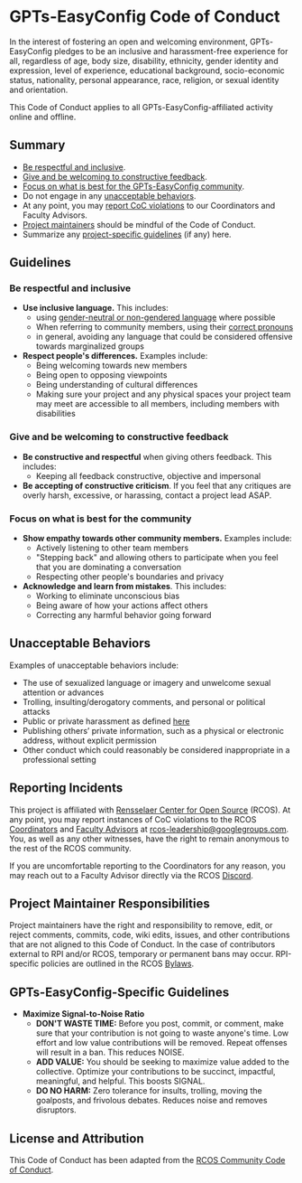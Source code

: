 # GPTs-EasyConfig Code of Conduct

In the interest of fostering an open and welcoming environment, GPTs-EasyConfig pledges to be an inclusive and harassment-free experience for all, regardless of age, body size, disability, ethnicity, gender identity and expression, level of experience, educational background, socio-economic status, nationality, personal appearance, race, religion, or sexual identity and orientation.

This Code of Conduct applies to all GPTs-EasyConfig-affiliated activity online and offline.

## Summary

- [Be respectful and inclusive](#be-respectful-and-inclusive).
- [Give and be welcoming to constructive feedback](#give-and-be-welcoming-to-constructive-feedback).
- [Focus on what is best for the GPTs-EasyConfig community](#focus-on-what-is-best-for-the-community).
- Do not engage in any [unacceptable behaviors](#unacceptable-behaviors).
- At any point, you may [report CoC violations](#reporting-incidents) to our Coordinators and Faculty Advisors.
- [Project maintainers](#project-maintainer-responsibilities) should be mindful of the Code of Conduct.
- Summarize any [project-specific guidelines](#[your-project]-specific-guidelines) (if any) here.

## Guidelines

### Be respectful and inclusive

- **Use inclusive language.** This includes:
  - using [gender-neutral or non-gendered language](http://geekfeminism.wikia.com/wiki/Nonsexist_language) where possible
  - When referring to community members, using their [correct pronouns](https://www.brynmawr.edu/sites/default/files/asking-for-name-and-pronouns.pdf)
  - in general, avoiding any language that could be considered offensive towards marginalized groups
- **Respect people's differences.** Examples include:
  - Being welcoming towards new members
  - Being open to opposing viewpoints
  - Being understanding of cultural differences
  - Making sure your project and any physical spaces your project team may meet are accessible to all members, including members with disabilities

### Give and be welcoming to constructive feedback

- **Be constructive and respectful** when giving others feedback. This includes:
  - Keeping all feedback constructive, objective and impersonal
- **Be accepting of constructive criticism**. If you feel that any critiques are overly harsh, excessive, or harassing, contact a project lead ASAP.

### Focus on what is best for the community

- **Show empathy towards other community members.** Examples include:
  - Actively listening to other team members
  - "Stepping back" and allowing others to participate when you feel that you are dominating a conversation
  - Respecting other people's boundaries and privacy
- **Acknowledge and learn from mistakes**. This includes:
  - Working to eliminate unconscious bias
  - Being aware of how your actions affect others
  - Correcting any harmful behavior going forward

## Unacceptable Behaviors

Examples of unacceptable behaviors include:

- The use of sexualized language or imagery and unwelcome sexual attention or advances
- Trolling, insulting/derogatory comments, and personal or political attacks
- Public or private harassment as defined [here](https://rcos.github.io/rcos-handbook/#/community/harassment_guidelines)
- Publishing others’ private information, such as a physical or electronic address, without explicit permission
- Other conduct which could reasonably be considered inappropriate in a professional setting

## Reporting Incidents

This project is affiliated with [Rensselaer Center for Open Source](http://rcos.io) (RCOS). At any point, you may report instances of CoC violations to the RCOS [Coordinators](https://rcos.github.io/rcos-handbook/#/leadership/coordinators) and [Faculty Advisors](https://handbook.rcos.io/#/leadership/faculty) at <rcos-leadership@googlegroups.com>. You, as well as any other witnesses, have the right to remain anonymous to the rest of the RCOS community.

If you are uncomfortable reporting to the Coordinators for any reason, you may reach out to a Faculty Advisor directly via the RCOS [Discord](https://rcos.io/register).

## Project Maintainer Responsibilities

Project maintainers have the right and responsibility to remove, edit, or reject comments, commits, code, wiki edits, issues, and other contributions that are not aligned to this Code of Conduct. In the case of contributors external to RPI and/or RCOS, temporary or permanent bans may occur. RPI-specific policies are outlined in the RCOS [Bylaws](https://rcos.github.io/rcos-handbook/#/community/bylaws).

## GPTs-EasyConfig-Specific Guidelines

- **Maximize Signal-to-Noise Ratio**
  - **DON'T WASTE TIME:** Before you post, commit, or comment, make sure that your contribution is not going to waste anyone's time. Low effort and low value contributions will be removed. Repeat offenses will result in a ban. This reduces NOISE.
  - **ADD VALUE:** You should be seeking to maximize value added to the collective. Optimize your contributions to be succinct, impactful, meaningful, and helpful. This boosts SIGNAL.
  - **DO NO HARM:** Zero tolerance for insults, trolling, moving the goalposts, and frivolous debates. Reduces noise and removes disruptors.

## License and Attribution

This Code of Conduct has been adapted from the [RCOS Community Code of Conduct](https://rcos.github.io/rcos-handbook/#/community/CODE_OF_CONDUCT).

